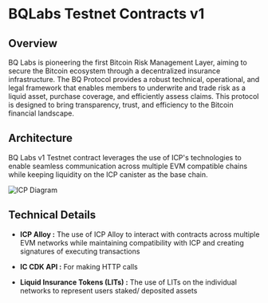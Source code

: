 # BQLabs Testnet Contracts v1

## Overview

BQ Labs is pioneering the first Bitcoin Risk Management Layer, aiming to secure the Bitcoin ecosystem through a decentralized insurance infrastructure. The BQ Protocol provides a robust technical, operational, and legal framework that enables members to underwrite and trade risk as a liquid asset, purchase coverage, and efficiently assess claims. This protocol is designed to bring transparency, trust, and efficiency to the Bitcoin financial landscape.

## Architecture

BQ Labs v1 Testnet contract leverages the use of ICP's technologies to enable seamless communication across multiple EVM compatible chains while keeping liquidity on the ICP canister as the base chain.

![ICP Diagram](https://brown-high-badger-463.mypinata.cloud/ipfs/bafkreict3vflusnnhwv7pibagzvl2jshei3bvixnxyakrb6ntqxgxf23ym)

## Technical Details

- **ICP Alloy :**
  The use of ICP Alloy to interact with contracts across multiple EVM networks while maintaining compatibility with ICP and creating signatures of executing transactions

- **IC CDK API :**
  For making HTTP calls

- **Liquid Insurance Tokens (LITs) :**
The use of LITs on the individual networks to represent users staked/ deposited assets 